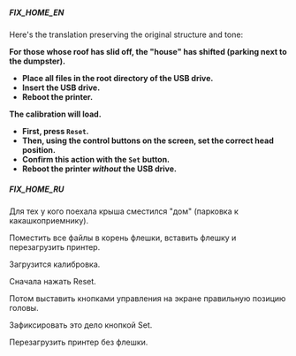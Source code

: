 ##### FIX_HOME_EN

Here's the translation preserving the original structure and tone:

**For those whose roof has slid off, the "house" has shifted (parking next to the dumpster).**

*   **Place all files in the root directory of the USB drive.**
*   **Insert the USB drive.**
*   **Reboot the printer.**

**The calibration will load.**

*   **First, press `Reset`.**
*   **Then, using the control buttons on the screen, set the correct head position.**
*   **Confirm this action with the `Set` button.**
*   **Reboot the printer *without* the USB drive.**

##### FIX_HOME_RU

Для тех у кого поехала крыша сместился "дом" (парковка к какашкоприемнику). 

Поместить все файлы в корень флешки, вставить флешку и перезагрузить принтер. 

Загрузится калибровка.

Сначала нажать Reset. 

Потом выставить кнопками управления на экране правильную позицию головы.

Зафиксировать это дело кнопкой Set.

Перезагрузить принтер без флешки.
